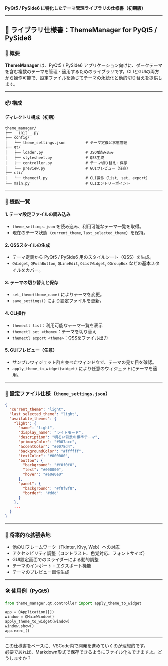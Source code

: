 **PyQt5 / PySide6 に特化したテーマ管理ライブラリの仕様書（初期版）**

---

## 📘 ライブラリ仕様書：ThemeManager for PyQt5 / PySide6

### 🧭 概要

**ThemeManager** は、PyQt5 / PySide6 アプリケーション向けに、ダークテーマを含む複数のテーマを管理・適用するためのライブラリです。CLIとGUIの両方から操作可能で、設定ファイルを通じてテーマの永続化と動的切り替えを提供します。

---

### 📦 構成

#### ディレクトリ構成（初期）

```
theme_manager/
├── __init__.py
├── config/
│   └── theme_settings.json         # テーマ定義と状態管理
├── qt/
│   ├── loader.py                   # JSON読み込み
│   ├── stylesheet.py               # QSS生成
│   ├── controller.py               # テーマ切り替え・保存
│   └── preview.py                  # GUIプレビュー（任意）
├── cli/
│   └── themectl.py                 # CLI操作（list, set, export）
└── main.py                         # CLIエントリーポイント
```

---

### 🎨 機能一覧

#### 1. テーマ設定ファイルの読み込み
- `theme_settings.json` を読み込み、利用可能なテーマ一覧を取得。
- 現在のテーマ状態（`current_theme`, `last_selected_theme`）を保持。

#### 2. QSSスタイルの生成
- テーマ定義から PyQt5 / PySide6 用のスタイルシート（QSS）を生成。
- `QWidget`, `QPushButton`, `QLineEdit`, `QListWidget`, `QGroupBox` などの基本スタイルをカバー。

#### 3. テーマの切り替えと保存
- `set_theme(theme_name)` によりテーマを変更。
- `save_settings()` により設定ファイルを更新。

#### 4. CLI操作
- `themectl list`：利用可能なテーマ一覧を表示
- `themectl set <theme>`：テーマを切り替え
- `themectl export <theme>`：QSSをファイル出力

#### 5. GUIプレビュー（任意）
- サンプルウィジェット群を並べたウィンドウで、テーマの見た目を確認。
- `apply_theme_to_widget(widget)` により任意のウィジェットにテーマを適用。

---

### 🧪 設定ファイル仕様（`theme_settings.json`）

```json
{
  "current_theme": "light",
  "last_selected_theme": "light",
  "available_themes": {
    "light": {
      "name": "light",
      "display_name": "ライトモード",
      "description": "明るい背景の標準テーマ",
      "primaryColor": "#007acc",
      "accentColor": "#0078d4",
      "backgroundColor": "#ffffff",
      "textColor": "#000000",
      "button": {
        "background": "#f0f0f0",
        "text": "#000000",
        "hover": "#e0e0e0"
      },
      "panel": {
        "background": "#f8f8f8",
        "border": "#ddd"
      }
    },
    ...
  }
}
```

---

### 🔮 将来的な拡張余地

- 他のUIフレームワーク（Tkinter, Kivy, Web）への対応
- アクセシビリティ調整（コントラスト、色覚対応、フォントサイズ）
- GUI設定画面でのスライダーによる動的調整
- テーマのインポート・エクスポート機能
- テーマのプレビュー画像生成

---

### 🛠 使用例（PyQt5）

```python
from theme_manager.qt.controller import apply_theme_to_widget

app = QApplication([])
window = QMainWindow()
apply_theme_to_widget(window)
window.show()
app.exec_()
```

---

この仕様書をベースに、VSCode内で開発を進めていくのが理想的です。  
必要であれば、Markdown形式で保存できるようにファイル化もできますよ。どうしますか？